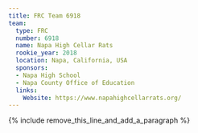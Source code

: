 ```yaml
---
title: FRC Team 6918
team:
  type: FRC
  number: 6918
  name: Napa High Cellar Rats
  rookie_year: 2018
  location: Napa, California, USA
  sponsors:
  - Napa High School
  - Napa County Office of Education
  links:
    Website: https://www.napahighcellarrats.org/
---
```


{% include remove_this_line_and_add_a_paragraph %}
